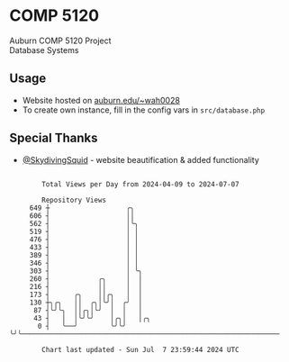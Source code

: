 # COMP 5120
Auburn COMP 5120 Project  
Database Systems

## Usage
- Website hosted on [auburn.edu/~wah0028](https://webhome.auburn.edu/~wah0028/)
- To create own instance, fill in the config vars in `src/database.php`

## Special Thanks
- [@SkydivingSquid](https://github.com/SkydivingSquid) - website beautification & added functionality

```

        Total Views per Day from 2024-04-09 to 2024-07-07

        Repository Views
     649 ┼                   ╭╮
     606 ┤                   ││
     562 ┤                   │╰╮
     519 ┤                   │ │
     476 ┤                   │ │
     433 ┤                   │ │
     389 ┤                   │ │
     346 ┤                   │ │
     303 ┤                   │ ╰╮
     260 ┤            ╭╮     │  │
     216 ┤            ││     │  │
     173 ┤      ╭╮    ││╭╮   │  │
     130 ┼╮╭╮   ││  ╭╮│╰╯│  ╭╯  │
      87 ┤╰╯╰╮  ││╭╮│╰╯  │  │   │
      43 ┤   │  │╰╯╰╯    │╭╮│   │╭╮
       0 ┤   ╰──╯        ╰╯╰╯   ╰╯╰────────────────────────────────────────────────────────────────

        Chart last updated - Sun Jul  7 23:59:44 2024 UTC
        
```
